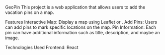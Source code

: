 GeoPin
This project is a web application that allows users to add the vacation pins on a map.

Features
Interactive Map: Display a map using Leaflet or .
Add Pins: Users can add pins to mark specific locations on the map.
Pin Information: Each pin can have additional information such as title, description, and maybe an image.

Technologies Used
Frontend: React
